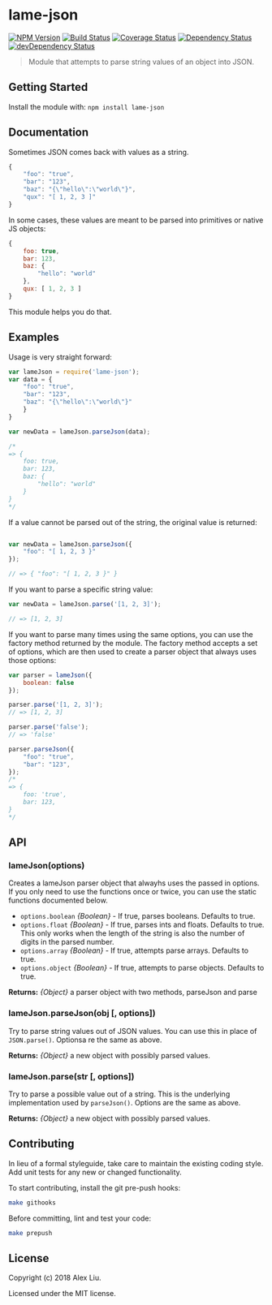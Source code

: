# lame-json

[![NPM Version](https://img.shields.io/npm/v/lame-json.svg)](https://npmjs.org/package/lame-json)
[![Build Status](https://travis-ci.org/DonutEspresso/lame-json.svg?branch=master)](https://travis-ci.org/DonutEspresso/lame-json)
[![Coverage Status](https://coveralls.io/repos/DonutEspresso/lame-json/badge.svg?branch=master)](https://coveralls.io/r/DonutEspresso/lame-json?branch=master)
[![Dependency Status](https://david-dm.org/DonutEspresso/lame-json.svg)](https://david-dm.org/DonutEspresso/lame-json)
[![devDependency Status](https://david-dm.org/DonutEspresso/lame-json/dev-status.svg)](https://david-dm.org/DonutEspresso/lame-json#info=devDependencies)

> Module that attempts to parse string values of an object into JSON.


## Getting Started

Install the module with: `npm install lame-json`


## Documentation

Sometimes JSON comes back with values as a string.

```js
{
    "foo": "true",
    "bar": "123",
    "baz": "{\"hello\":\"world\"}",
    "qux": "[ 1, 2, 3 ]"
}
```

In some cases, these values are meant to be parsed into primitives or native JS
objects:

```js
{
    foo: true,
    bar: 123,
    baz: {
        "hello": "world"
    },
    qux: [ 1, 2, 3 ]
}
```

This module helps you do that.


## Examples

Usage is very straight forward:

```js
var lameJson = require('lame-json');
var data = {
    "foo": "true",
    "bar": "123",
    "baz": "{\"hello\":\"world\"}"
    }
}

var newData = lameJson.parseJson(data);

/*
=> {
    foo: true,
    bar: 123,
    baz: {
        "hello": "world"
    }
}
*/
```

If a value cannot be parsed out of the string, the original value is returned:

```js

var newData = lameJson.parseJson({
    "foo": "[ 1, 2, 3 }"
});

// => { "foo": "[ 1, 2, 3 }" }
```

If you want to parse a specific string value:

```js
var newData = lameJson.parse('[1, 2, 3]');

// => [1, 2, 3]
```

If you want to parse many times using the same options, you can use the
factory method returned by the module. The factory method accepts a set of
options, which are then used to create a parser object that always uses those
options:

```js
var parser = lameJson({
    boolean: false
});

parser.parse('[1, 2, 3]');
// => [1, 2, 3]

parser.parse('false');
// => 'false'

parser.parseJson({
    "foo": "true",
    "bar": "123",
});
/*
=> {
    foo: 'true',
    bar: 123,
}
*/
```


## API


### lameJson(options)
Creates a lameJson parser object that alwayhs uses the passed in options. If
you only need to use the functions once or twice, you can use the static
functions documented below.

* `options.boolean` _{Boolean}_ - If true, parses booleans. Defaults to true.
* `options.float` _{Boolean}_ - If true, parses ints and floats. Defaults to true. This only works when the length of the string is also the number of digits in the parsed number.
* `options.array` _{Boolean}_ - If true, attempts parse arrays. Defaults to true.
* `options.object` _{Boolean}_ - If true, attempts to parse objects. Defaults to true.

__Returns:__ _{Object}_ a parser object with two methods, parseJson and parse

### lameJson.parseJson(obj [, options])
Try to parse string values out of JSON values. You can use this in place of
`JSON.parse()`. Optionsa re the same as above.

__Returns:__ _{Object}_ a new object with possibly parsed values.

### lameJson.parse(str [, options])
Try to parse a possible value out of a string. This is the underlying
implementation used by `parseJson()`. Options are the same as above.

__Returns:__ _{Object}_ a new object with possibly parsed values.


## Contributing

In lieu of a formal styleguide, take care to maintain the existing coding
style. Add unit tests for any new or changed functionality.

To start contributing, install the git pre-push hooks:

```sh
make githooks
```

Before committing, lint and test your code:
```sh
make prepush
```

## License

Copyright (c) 2018 Alex Liu.

Licensed under the MIT license.
